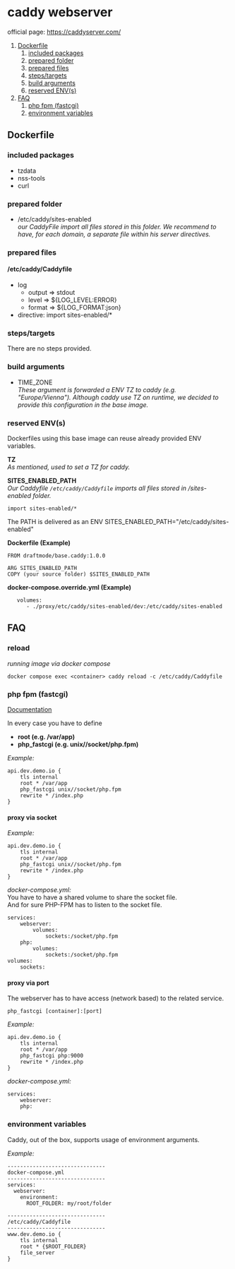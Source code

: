 # caddy webserver
official page: https://caddyserver.com/

1. [Dockerfile](#dockerfile)
   1. [included packages](#included-packages)
   2. [prepared folder](#prepared-folder)
   3. [prepared files](#prepared-files)
   4. [steps/targets](#stepstargets)
   5. [build arguments](#build-arguments)
   6. [reserved ENV(s)](#reserved-envs)
2. [FAQ](#faq)
   1. [php fpm (fastcgi)](#php-fpm-fastcgi)
   2. [environment variables](#environment-variables)

## Dockerfile
### included packages
- tzdata
- nss-tools
- curl

### prepared folder
- /etc/caddy/sites-enabled<br/>
_our CaddyFile import all files stored in this folder. We recommend to have, for each domain, a separate file within his server directives._<br/>

### prepared files
#### /etc/caddy/Caddyfile 
  - log
    - output => stdout 
    - level => ${LOG_LEVEL:ERROR}
    - format => ${LOG_FORMAT:json}
  - directive: import sites-enabled/*

### steps/targets
There are no steps provided.

### build arguments
- TIME_ZONE<br/>
_These argument is forwarded a ENV TZ to caddy (e.g. "Europe/Vienna"). 
Although caddy use TZ on runtime, we decided to provide this configuration in the base image._

### reserved ENV(s)
Dockerfiles using this base image can reuse already provided ENV variables.

**TZ**<br/>
_As mentioned, used to set a TZ for caddy._

**SITES_ENABLED_PATH**<br/>
_Our Caddyfile ``/etc/caddy/Caddyfile`` imports all files stored in /sites-enabled folder._

```
import sites-enabled/*
```

The PATH is delivered as an ENV SITES_ENABLED_PATH="/etc/caddy/sites-enabled"

**Dockerfile (Example)**
```
FROM draftmode/base.caddy:1.0.0

ARG SITES_ENABLED_PATH
COPY (your source folder) $SITES_ENABLED_PATH
```
**docker-compose.override.yml (Example)**
```
   volumes:
      - ./proxy/etc/caddy/sites-enabled/dev:/etc/caddy/sites-enabled
```

## FAQ
### reload
_running image via docker compose_
```
docker compose exec <container> caddy reload -c /etc/caddy/Caddyfile
```
### php fpm (fastcgi)
[Documentation](https://caddyserver.com/docs/caddyfile/directives/php_fastcgi)

In every case you have to define
- **root (e.g. /var/app)**
- **php_fastcgi (e.g. unix//socket/php.fpm)**

_Example:_ 
```
api.dev.demo.io {
    tls internal
    root * /var/app
    php_fastcgi unix//socket/php.fpm
    rewrite * /index.php
}
```
#### proxy via socket
_Example:_
```
api.dev.demo.io {
    tls internal
    root * /var/app
    php_fastcgi unix//socket/php.fpm
    rewrite * /index.php
}
```
_docker-compose.yml:_<br>
You have to have a shared volume to share the socket file.<br/>
And for sure PHP-FPM has to listen to the socket file.
```
services:
    webserver:
        volumes:
            sockets:/socket/php.fpm            
    php:
        volumes:
            sockets:/socket/php.fpm
volumes:
    sockets:
```
#### proxy via port
The webserver has to have access (network based) to the related service.<br/>
```
php_fastcgi [container]:[port]
```
_Example:_
```
api.dev.demo.io {
    tls internal
    root * /var/app
    php_fastcgi php:9000
    rewrite * /index.php
}
```
_docker-compose.yml:_
```
services:
    webserver:
    php:
```
### environment variables
Caddy, out of the box, supports usage of environment arguments.

_Example:_
```
-------------------------------
docker-compose.yml
-------------------------------
services:
  webserver:
    environment:
      ROOT_FOLDER: my/root/folder

-------------------------------
/etc/caddy/Caddyfile
-------------------------------
www.dev.demo.io {
    tls internal
    root * {$ROOT_FOLDER}
    file_server
}
```
